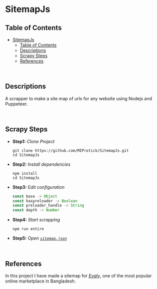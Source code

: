 # SitemapJs

## Table of Contents
- [SitemapJs](#sitemapjs)
  - [Table of Contents](#table-of-contents)
  - [Descriptions](#descriptions)
  - [Scrapy Steps](#scrapy-steps)
  - [References](#references)

&nbsp;
## Descriptions 

A scrapper to make a site map of urls for any website using Nodejs and Puppeteer.

&nbsp;
## Scrapy Steps 

* **Step1:** *Clone Project*
  ```posh
  git clone https://github.com/MIProtick/SitemapJs.git
  cd SitemapJs
  ``` 
* **Step2:** *Install dependencies*
  ```shell
  npm install
  cd SitemapJs
  ```
* **Step3:** *Edit configuration*
  ```javascript
  const base -> Object
  const haspreloader -> Boolean
  const preloader_handle -> String
  const depth -> Number
  ```
* **Step4:** *Start scrapping*
  ```
  npm run entire
  ```
* **Step5:** *Open [`sitemap.json`](./sitemap.json)*

&nbsp;
## References 
In this project I have made a sitemap for *[Evaly](https://evaly.com.bd/)*, one of the most popular online marketplace in Bangladesh.
